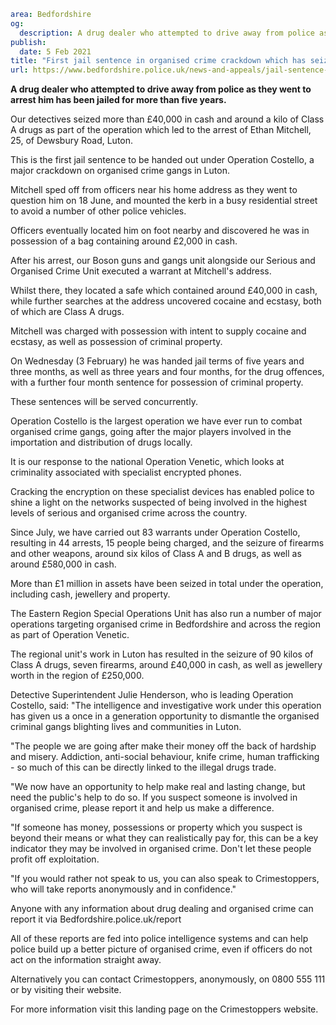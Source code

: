 ```yaml
area: Bedfordshire
og:
  description: A drug dealer who attempted to drive away from police as they went to arrest him has been jailed for more than five years.
publish:
  date: 5 Feb 2021
title: "First jail sentence in organised crime crackdown which has seized more than \xA31 million in assets"
url: https://www.bedfordshire.police.uk/news-and-appeals/jail-sentence-crackdown-feb21
```

**A drug dealer who attempted to drive away from police as they went to arrest him has been jailed for more than five years.**

Our detectives seized more than £40,000 in cash and around a kilo of Class A drugs as part of the operation which led to the arrest of Ethan Mitchell, 25, of Dewsbury Road, Luton.

This is the first jail sentence to be handed out under Operation Costello, a major crackdown on organised crime gangs in Luton.

Mitchell sped off from officers near his home address as they went to question him on 18 June, and mounted the kerb in a busy residential street to avoid a number of other police vehicles.

Officers eventually located him on foot nearby and discovered he was in possession of a bag containing around £2,000 in cash.

After his arrest, our Boson guns and gangs unit alongside our Serious and Organised Crime Unit executed a warrant at Mitchell's address.

Whilst there, they located a safe which contained around £40,000 in cash, while further searches at the address uncovered cocaine and ecstasy, both of which are Class A drugs.

Mitchell was charged with possession with intent to supply cocaine and ecstasy, as well as possession of criminal property.

On Wednesday (3 February) he was handed jail terms of five years and three months, as well as three years and four months, for the drug offences, with a further four month sentence for possession of criminal property.

These sentences will be served concurrently.

Operation Costello is the largest operation we have ever run to combat organised crime gangs, going after the major players involved in the importation and distribution of drugs locally.

It is our response to the national Operation Venetic, which looks at criminality associated with specialist encrypted phones.

Cracking the encryption on these specialist devices has enabled police to shine a light on the networks suspected of being involved in the highest levels of serious and organised crime across the country.

Since July, we have carried out 83 warrants under Operation Costello, resulting in 44 arrests, 15 people being charged, and the seizure of firearms and other weapons, around six kilos of Class A and B drugs, as well as around £580,000 in cash.

More than £1 million in assets have been seized in total under the operation, including cash, jewellery and property.

The Eastern Region Special Operations Unit has also run a number of major operations targeting organised crime in Bedfordshire and across the region as part of Operation Venetic.

The regional unit's work in Luton has resulted in the seizure of 90 kilos of Class A drugs, seven firearms, around £40,000 in cash, as well as jewellery worth in the region of £250,000.

Detective Superintendent Julie Henderson, who is leading Operation Costello, said: "The intelligence and investigative work under this operation has given us a once in a generation opportunity to dismantle the organised criminal gangs blighting lives and communities in Luton.

"The people we are going after make their money off the back of hardship and misery. Addiction, anti-social behaviour, knife crime, human trafficking - so much of this can be directly linked to the illegal drugs trade.

"We now have an opportunity to help make real and lasting change, but need the public's help to do so. If you suspect someone is involved in organised crime, please report it and help us make a difference.

"If someone has money, possessions or property which you suspect is beyond their means or what they can realistically pay for, this can be a key indicator they may be involved in organised crime. Don't let these people profit off exploitation.

"If you would rather not speak to us, you can also speak to Crimestoppers, who will take reports anonymously and in confidence."

Anyone with any information about drug dealing and organised crime can report it via Bedfordshire.police.uk/report

All of these reports are fed into police intelligence systems and can help police build up a better picture of organised crime, even if officers do not act on the information straight away.

Alternatively you can contact Crimestoppers, anonymously, on 0800 555 111 or by visiting their website.

For more information visit this landing page on the Crimestoppers website.
